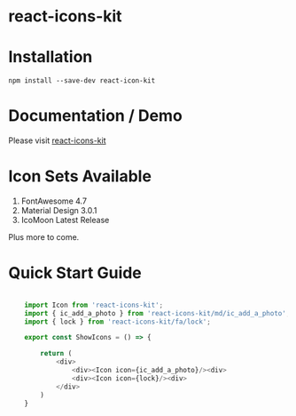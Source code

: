 react-icons-kit
=================


# Installation

```
npm install --save-dev react-icon-kit
```

# Documentation / Demo

Please visit [react-icons-kit](http://wmira.github.io/react-icons-kit/)

# Icon Sets Available

1. FontAwesome 4.7
2. Material Design 3.0.1
3. IcoMoon Latest Release

Plus more to come.

# Quick Start Guide

```javascript
    
    import Icon from 'react-icons-kit';
    import { ic_add_a_photo } from 'react-icons-kit/md/ic_add_a_photo';
    import { lock } from 'react-icons-kit/fa/lock';

    export const ShowIcons = () => {

        return (
            <div>
                <div><Icon icon={ic_add_a_photo}/><div>
                <div><Icon icon={lock}/><div>
            </div>
        )
    }
```
